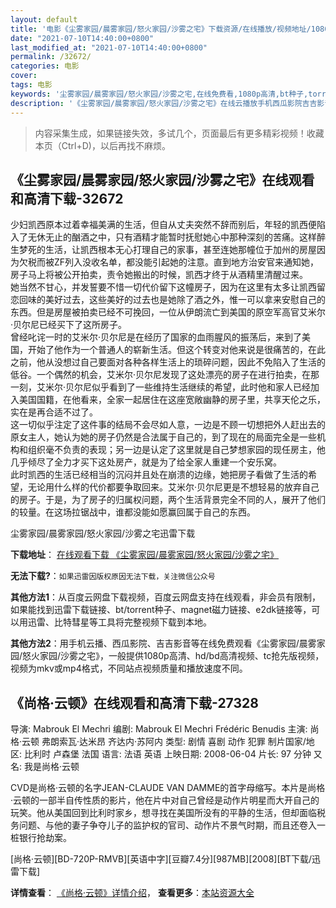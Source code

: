 ```yaml
---
layout: default
title: '电影《尘雾家园/晨雾家园/怒火家园/沙雾之宅》下载资源/在线播放/视频地址/1080p/高清/蓝光'
date: "2021-07-10T14:40:00+0800"
last_modified_at: "2021-07-10T14:40:00+0800"
permalink: /32672/
categories: 电影
cover:
tags: 电影
keywords: '尘雾家园/晨雾家园/怒火家园/沙雾之宅,在线免费看,1080p高清,bt种子,torrent,百度云盘,magnet,磁力链,迅雷下载资源'
description: '《尘雾家园/晨雾家园/怒火家园/沙雾之宅》在线云播放手机西瓜影院吉吉影音免费看，1080p高清bd/hd未删减完整版和tc抢先枪版，mkv/mp4格式，附带bt/torrent种子、magnet/磁力链、百度云盘、网盘资源迅雷下载链接'
---
```


>内容采集生成，如果链接失效，多试几个，页面最后有更多精彩视频！收藏本页（Ctrl+D)，以后再找不麻烦。


## 《尘雾家园/晨雾家园/怒火家园/沙雾之宅》在线观看和高清下载-32672

少妇凯西原本过着幸福美满的生活，但自从丈夫突然不辞而别后，年轻的凯西便陷入了无休无止的酗酒之中，只有酒精才能暂时抚慰她心中那种深刻的苦痛。这样醉生梦死的生活，让凯西根本无心打理自己的家事，甚至连她那幢位于加州的房屋因为欠税而被ZF列入没收名单，都没能引起她的注意。直到地方治安官来通知她，房子马上将被公开拍卖，责令她搬出的时候，凯西才终于从酒精里清醒过来。<br />她当然不甘心，并发誓要不惜一切代价留下这幢房子，因为在这里有太多让凯西留恋回味的美好过去，这些美好的过去也是她除了酒之外，惟一可以拿来安慰自己的东西。但是房屋被拍卖已经不可挽回，一位从伊朗流亡到美国的原空军高官艾米尔·贝尔尼已经买下了这所房子。<br />曾经叱诧一时的艾米尔&middot;贝尔尼是在经历了国家的血雨腥风的振荡后，来到了美国，开始了他作为一个普通人的崭新生活。但这个转变对他来说是很痛苦的，在此之前，他从没想过自己要面对各种各样生活上的琐碎问题，因此不免陷入了生活的低谷。一个偶然的机会，艾米尔·贝尔尼发现了这处漂亮的房子在进行拍卖，在那一刻，艾米尔&middot;贝尔尼似乎看到了一些维持生活继续的希望，此时他和家人已经加入美国国籍，在他看来，全家一起居住在这座宽敞幽静的房子里，共享天伦之乐，实在是再合适不过了。<br />这一切似乎注定了这件事的结局不会尽如人意，一边是不顾一切想把外人赶出去的原女主人，她认为她的房子仍然是合法属于自己的，到了现在的局面完全是一些机构和组织毫不负责的表现；另一边是认定了这里就是自己梦想家园的现任房主，他几乎倾尽了全力才买下这处房产，就是为了给全家人重建一个安乐窝。<br />此时凯西的生活已经相当的沉闷并且处在崩溃的边缘，她把房子看做了生活的希望，无论用什么样的代价都要争取回来。艾米尔·贝尔尼更是不想轻易的放弃自己的房子。于是，为了房子的归属权问题，两个生活背景完全不同的人，展开了他们的较量。在这场拉锯战中，谁都没能如愿赢回属于自己的东西。</p>


尘雾家园/晨雾家园/怒火家园/沙雾之宅迅雷下载

**下载地址**： [在线观看下载 《尘雾家园/晨雾家园/怒火家园/沙雾之宅》](https://www.993dy.com//vod-detail-id-16094.html) 


**无法下载?**：`如果迅雷因版权原因无法下载，关注微信公众号 `

**其他方法1**：从百度云网盘下载视频，百度云网盘支持在线观看，非会员有限制，如果能找到迅雷下载链接、bt/torrent种子、magnet磁力链接、e2dk链接等，可以用迅雷、比特彗星等工具将完整视频下载到本地。

**其他方法2**：用手机云播、西瓜影院、吉吉影音等在线免费观看《尘雾家园/晨雾家园/怒火家园/沙雾之宅》，一般提供1080p高清、hd/bd高清视频、tc抢先版视频，视频为mkv或mp4格式，不同站点视频质量和播放速度不同。


## 《尚格·云顿》在线观看和高清下载-27328

导演: Mabrouk El Mechri 编剧: Mabrouk El Mechri Frédéric Benudis 主演: 尚格·云顿 弗朗索瓦·达米昂 齐达内·苏阿内 类型: 剧情 喜剧 动作 犯罪 制片国家/地区: 比利时 卢森堡 法国 语言: 法语 英语 上映日期: 2008-06-04 片长: 97 分钟 又名: 我是尚格·云顿

CVD是尚格·云顿的名字JEAN-CLAUDE VAN DAMME的首字母缩写。本片是尚格·云顿的一部半自传性质的影片，他在片中对自己曾经是动作片明星而大开自己的玩笑。他从美国回到比利时家乡，想寻找在美国所没有的平静的生活，但却面临税务问题、与他的妻子争夺儿子的监护权的官司、动作片不景气时期，而且还卷入一桩银行抢劫案。


[尚格·云顿][BD-720P-RMVB][英语中字][豆瓣7.4分][987MB][2008][BT下载/迅雷下载]

**详情查看**： [《尚格·云顿》详情介绍](/movie/27328/)， **查看更多**：[本站资源大全](/movie/t/all/)


